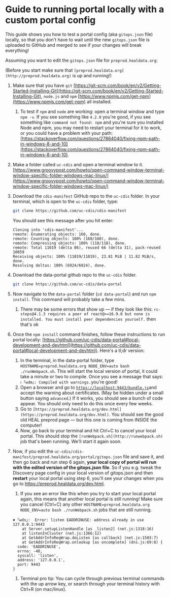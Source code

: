 # Guide to running portal locally with a custom portal config

This guide shows you how to test a portal config (aka `gitops.json` file) locally, so that you don't have to wait until the new `gitops.json` file is uploaded to GitHub and merged to see if your changes will break everything!

Assuming you want to edit the `gitops.json` file for `preprod.healdata.org`:

(Before you start make sure that `[preprod.healdata.org](http://preprod.healdata.org)` is up and running!)

1. Make sure that you have `git` [https://git-scm.com/book/en/v2/Getting-Started-Installing-Git](https://git-scm.com/book/en/v2/Getting-Started-Installing-Git), `node.js` and `npm` [https://www.npmjs.com/get-npm](https://www.npmjs.com/get-npm) all installed.
    1. To test if `npm` and `node` are working: open a terminal window and type `npm -v`. If you see something like `4.2.0` you're good, if you see something like `command not found: npm` and you're sure you installed Node and npm, you may need to restart your terminal for it to work, or you could have a problem with your path: [https://stackoverflow.com/questions/27864040/fixing-npm-path-in-windows-8-and-10](https://stackoverflow.com/questions/27864040/fixing-npm-path-in-windows-8-and-10). 
2. Make a folder called `uc-cdis` and open a terminal window to it. [https://www.groovypost.com/howto/open-command-window-terminal-window-specific-folder-windows-mac-linux/](https://www.groovypost.com/howto/open-command-window-terminal-window-specific-folder-windows-mac-linux/)
3. Download the `cdis-manifest` GitHub repo to the `uc-cdis` folder. In your terminal, which is open to the `uc-cdis` folder, type:

    ```bash
    git clone https://github.com/uc-cdis/cdis-manifest
    ```

    You should see this message after you hit enter:

    ```
    Cloning into 'cdis-manifest'...
    remote: Enumerating objects: 160, done.
    remote: Counting objects: 100% (160/160), done.
    remote: Compressing objects: 100% (118/118), done.
    remote: Total 11019 (delta 86), reused 66 (delta 31), pack-reused 10859
    Receiving objects: 100% (11019/11019), 23.81 MiB | 11.82 MiB/s, done.
    Resolving deltas: 100% (6924/6924), done.
    ```

4.  Download the data-portal github repo to the `uc-cdis` folder.

    ```bash
    git clone https://github.com/uc-cdis/data-portal
    ```

5. Now navigate to the `data-portal` folder (`cd data-portal`) and run `npm install`. This command will probably take a few mins.
    1. There may be some errors that show up — if they look like this: `rc-steps@4.1.3 requires a peer of react@>=16.9.0 but none is installed. You must install peer dependencies yourself.` then that's ok
6. Once the `npm install` command finishes, follow these instructions to run portal locally: [https://github.com/uc-cdis/data-portal#local-development-and-devhtml](https://github.com/uc-cdis/data-portal#local-development-and-devhtml). Here's a tl;dr version:
    1. In the terminal, in the data-portal folder, type `HOSTNAME=preprod.healdata.org NODE_ENV=auto bash ./runWebpack.sh`. This will start the local version of portal, it could take a minute or two to compile. Once you see a message that says: `ℹ ｢wdm｣: Compiled with warnings.`you're good!
    2. Open a browser and go to [`https://localhost:9443/bundle.js`](https://localhost:9443/bundle.js)and accept the warning about certificates. (May be hidden under a small button saying `advanced`.) If it works, you should see a bunch of code appear. You should only need to do this once every few weeks.
    3. Go to `[https://preprod.healdata.org/dev.html](https://preprod.healdata.org/dev.html)`. You should see the good old HEAL preprod page — but this one is coming from INSIDE the computer!
    4. Now, go back to your terminal and hit Ctrl+C to cancel your local portal. This should stop the `[runWebpack.sh](http://runwebpack.sh)` job that's been running. We'll start it again soon.

7. Now, if you edit the `uc-cdis/cdis-manifest/preprod.healdata.org/portal/gitops.json` file and save it, and then go back and run step 6 again, **your local copy of portal will run with the edited version of the gitops.json file**. So if you e.g. tweak the Discovery page config in your local version of gitops.json and then **restart** your local portal using step 6, you'll see your changes when you go to https://preprod.healdata.org/dev.html.
    1. If you see an error like this when you try to start your local portal again, this means that another local portal is still running! Make sure you cancel (Ctrl+C) any other `HOSTNAME=preprod.healdata.org NODE_ENV=auto bash ./runWebpack.sh` jobs that are still running.

    ```
    ✖ ｢wds｣:  Error: listen EADDRINUSE: address already in use 127.0.0.1:9443
        at Server.setupListenHandle [as _listen2] (net.js:1318:16)
        at listenInCluster (net.js:1366:12)
        at GetAddrInfoReqWrap.doListen [as callback] (net.js:1503:7)
        at GetAddrInfoReqWrap.onlookup [as oncomplete] (dns.js:69:8) {
      code: 'EADDRINUSE',
      errno: -48,
      syscall: 'listen',
      address: '127.0.0.1',
      port: 9443
    }
    ```

    1. Terminal pro tip: You can cycle through previous terminal commands with the up arrow key, or search through your terminal history with Ctrl+R (on mac/linux).
